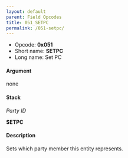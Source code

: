 ```yaml
---
layout: default
parent: Field Opcodes
title: 051_SETPC
permalink: /051-setpc/
---
```


-   Opcode: **0x051**
-   Short name: **SETPC**
-   Long name: Set PC

#### Argument

none

#### Stack

  
*Party ID*

**SETPC**

#### Description

Sets which party member this entity represents.
